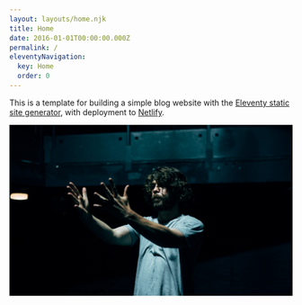 ```yaml
---
layout: layouts/home.njk
title: Home
date: 2016-01-01T00:00:00.000Z
permalink: /
eleventyNavigation:
  key: Home
  order: 0
---
```

This is a template for building a simple blog website with the [Eleventy static site generator](https://www.11ty.io), with deployment to [Netlify](https://www.netlify.com).

![](/static/img/adam-moody.jpg)